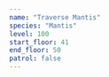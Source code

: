 ```yaml
---
name: "Traverse Mantis"
species: "Mantis"
level: 100
start_floor: 41
end_floor: 50
patrol: false
---
```

